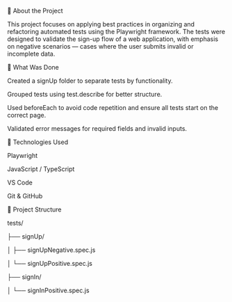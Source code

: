 📌 About the Project

This project focuses on applying best practices in organizing and refactoring automated tests using the Playwright framework. The tests were designed to validate the sign-up flow of a web application, with emphasis on negative scenarios — cases where the user submits invalid or incomplete data.

🧪 What Was Done

Created a signUp folder to separate tests by functionality.

Grouped tests using test.describe for better structure.

Used beforeEach to avoid code repetition and ensure all tests start on the correct page.

Validated error messages for required fields and invalid inputs.

🚀 Technologies Used

Playwright

JavaScript / TypeScript

VS Code

Git & GitHub

📁 Project Structure


tests/

├── signUp/

│   ├── signUpNegative.spec.js

│   └── signUpPositive.spec.js

├── signIn/

│   └── signInPositive.spec.js

